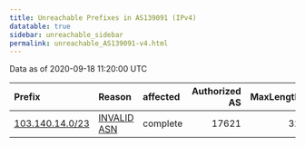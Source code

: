 ```yaml
---
title: Unreachable Prefixes in AS139091 (IPv4)
datatable: true
sidebar: unreachable_sidebar
permalink: unreachable_AS139091-v4.html
---
```


Data as of 2020-09-18 11:20:00 UTC


<div class="datatable-begin"></div>

| Prefix                                                   | Reason                                                                                                  | affected   |   Authorized AS |   MaxLength | Anchor                                       |   unreachable /24s |
|:---------------------------------------------------------|:--------------------------------------------------------------------------------------------------------|:-----------|----------------:|------------:|:---------------------------------------------|-------------------:|
| [103.140.14.0/23](https://stat.ripe.net/103.140.14.0/23) | [INVALID ASN](https://rpki-validator.ripe.net/announcement-preview?asn=AS139091&prefix=103.140.14.0/23) | complete   |           17621 |          32 | [APNIC](unreachable_APNIC_RPKI_Root-v4.html) |                  2 |

<div class="datatable-end"></div>